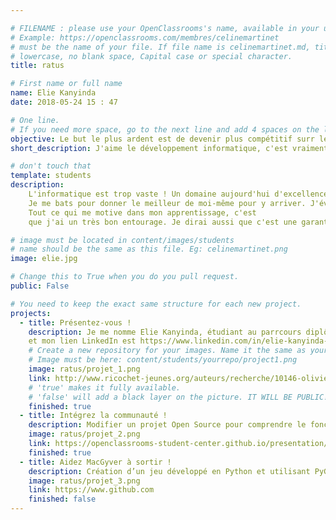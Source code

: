 ```yaml
---

# FILENAME : please use your OpenClassrooms's name, available in your url.
# Example: https://openclassrooms.com/membres/celinemartinet
# must be the name of your file. If file name is celinemartinet.md, title is celinemartinet.
# lowercase, no blank space, Capital case or special character.
title: ratus

# First name or full name
name: Elie Kanyinda
date: 2018-05-24 15 : 47

# One line.
# If you need more space, go to the next line and add 4 spaces on the left, as in 'description'.
objective: Le but le plus ardent est de devenir plus compétitif surr le marché de l'emploi.
short_description: J'aime le développement informatique, c'est vraiment une passion.

# don't touch that
template: students
description:
    L'informatique est trop vaste ! Un domaine aujourd'hui d'excellence mais pour y arriver, il faudra beaucoup travailler et ce n'est pas facile.
    Je me bats pour donner le meilleur de moi-même pour y arriver. J'évite la distraction. 
    Tout ce qui me motive dans mon apprentissage, c'est
    que j'ai un très bon entourage. Je dirai aussi que c'est une garantie avant même que l'emploi vienne garantir ma sécurité sociale.

# image must be located in content/images/students
# name should be the same as this file. Eg: celinemartinet.png
image: elie.jpg

# Change this to True when you do you pull request.
public: False

# You need to keep the exact same structure for each new project.
projects:
  - title: Présentez-vous !
    description: Je me nomme Elie Kanyinda, étudiant au parrcours diplômant DA Java 
    et mon lien LinkedIn est https://www.linkedin.com/in/elie-kanyinda-67a551a3/.
    # Create a new repository for your images. Name it the same as your nickname and profile picture.
    # Image must be here: content/students/yourrepo/project1.png
    image: ratus/projet_1.png
    link: http://www.ricochet-jeunes.org/auteurs/recherche/10146-olivier-vogel
    # 'true' makes it fully available.
    # 'false' will add a black layer on the picture. IT WILL BE PUBLIC!
    finished: true
  - title: Intégrez la communauté !
    description: Modifier un projet Open Source pour comprendre le fonctionnement de Git, de Github et des pull requests. 
    image: ratus/projet_2.png
    link: https://openclassrooms-student-center.github.io/presentation/students/ratus.html
    finished: true
  - title: Aidez MacGyver à sortir !
    description: Création d’un jeu développé en Python et utilisant PyGame.
    image: ratus/projet_3.png
    link: https://www.github.com
    finished: false
---
```


